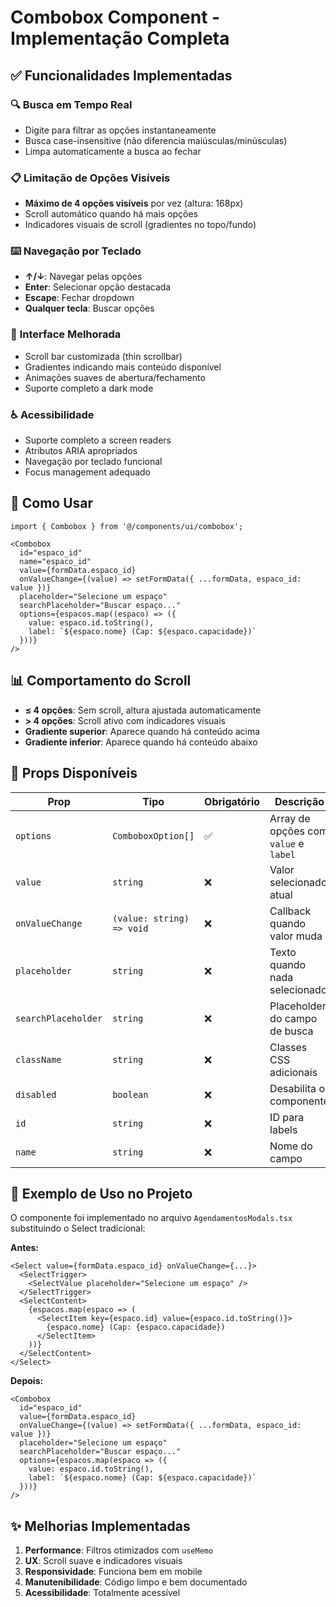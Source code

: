 # Combobox Component - Implementação Completa

## ✅ Funcionalidades Implementadas

### 🔍 **Busca em Tempo Real**
- Digite para filtrar as opções instantaneamente
- Busca case-insensitive (não diferencia maiúsculas/minúsculas)
- Limpa automaticamente a busca ao fechar

### 📋 **Limitação de Opções Visíveis**
- **Máximo de 4 opções visíveis** por vez (altura: 168px)
- Scroll automático quando há mais opções
- Indicadores visuais de scroll (gradientes no topo/fundo)

### ⌨️ **Navegação por Teclado**
- **↑/↓**: Navegar pelas opções
- **Enter**: Selecionar opção destacada
- **Escape**: Fechar dropdown
- **Qualquer tecla**: Buscar opções

### 🎨 **Interface Melhorada**
- Scroll bar customizada (thin scrollbar)
- Gradientes indicando mais conteúdo disponível
- Animações suaves de abertura/fechamento
- Suporte completo a dark mode

### ♿ **Acessibilidade**
- Suporte completo a screen readers
- Atributos ARIA apropriados
- Navegação por teclado funcional
- Focus management adequado

## 🚀 Como Usar

```tsx
import { Combobox } from '@/components/ui/combobox';

<Combobox
  id="espaco_id"
  name="espaco_id"
  value={formData.espaco_id}
  onValueChange={(value) => setFormData({ ...formData, espaco_id: value })}
  placeholder="Selecione um espaço"
  searchPlaceholder="Buscar espaço..."
  options={espacos.map((espaco) => ({
    value: espaco.id.toString(),
    label: `${espaco.nome} (Cap: ${espaco.capacidade})`
  }))}
/>
```

## 📊 Comportamento do Scroll

- **≤ 4 opções**: Sem scroll, altura ajustada automaticamente
- **> 4 opções**: Scroll ativo com indicadores visuais
- **Gradiente superior**: Aparece quando há conteúdo acima
- **Gradiente inferior**: Aparece quando há conteúdo abaixo

## 🔧 Props Disponíveis

| Prop | Tipo | Obrigatório | Descrição |
|------|------|-------------|-----------|
| `options` | `ComboboxOption[]` | ✅ | Array de opções com `value` e `label` |
| `value` | `string` | ❌ | Valor selecionado atual |
| `onValueChange` | `(value: string) => void` | ❌ | Callback quando valor muda |
| `placeholder` | `string` | ❌ | Texto quando nada selecionado |
| `searchPlaceholder` | `string` | ❌ | Placeholder do campo de busca |
| `className` | `string` | ❌ | Classes CSS adicionais |
| `disabled` | `boolean` | ❌ | Desabilita o componente |
| `id` | `string` | ❌ | ID para labels |
| `name` | `string` | ❌ | Nome do campo |

## 🎯 Exemplo de Uso no Projeto

O componente foi implementado no arquivo `AgendamentosModals.tsx` substituindo o Select tradicional:

**Antes:**
```tsx
<Select value={formData.espaco_id} onValueChange={...}>
  <SelectTrigger>
    <SelectValue placeholder="Selecione um espaço" />
  </SelectTrigger>
  <SelectContent>
    {espacos.map(espaco => (
      <SelectItem key={espaco.id} value={espaco.id.toString()}>
        {espaco.nome} (Cap: {espaco.capacidade})
      </SelectItem>
    ))}
  </SelectContent>
</Select>
```

**Depois:**
```tsx
<Combobox
  id="espaco_id"
  value={formData.espaco_id}
  onValueChange={(value) => setFormData({ ...formData, espaco_id: value })}
  placeholder="Selecione um espaço"
  searchPlaceholder="Buscar espaço..."
  options={espacos.map(espaco => ({
    value: espaco.id.toString(),
    label: `${espaco.nome} (Cap: ${espaco.capacidade})`
  }))}
/>
```

## ✨ Melhorias Implementadas

1. **Performance**: Filtros otimizados com `useMemo`
2. **UX**: Scroll suave e indicadores visuais
3. **Responsividade**: Funciona bem em mobile
4. **Manutenibilidade**: Código limpo e bem documentado
5. **Acessibilidade**: Totalmente acessível